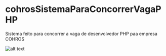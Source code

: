# cohrosSistemaParaConcorrerVagaPHP
Sistema feito para concorrer a vaga de desenvolvedor PHP paa empresa COHROS


![alt text](https://github.com/plata4m/cohrosSistemaParaConcorrerVagaPHP/blob/master/arquitetura.png?raw=true)
